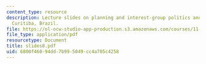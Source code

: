 ```yaml
---
content_type: resource
description: Lecture slides on planning and interest-group politics and the case of
  Curitiba, Brazil.
file: https://ol-ocw-studio-app-production.s3.amazonaws.com/courses/11-201-gateway-planning-action-fall-2007/6800f46094dd7b995049cc4a705c4258_slides8.pdf
file_type: application/pdf
resourcetype: Document
title: slides8.pdf
uid: 6800f460-94dd-7b99-5049-cc4a705c4258
---
```

